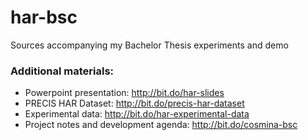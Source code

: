 # har-bsc
Sources accompanying my Bachelor Thesis experiments and demo


### Additional materials:
- Powerpoint presentation: http://bit.do/har-slides
- PRECIS HAR Dataset: http://bit.do/precis-har-dataset
- Experimental data: http://bit.do/har-experimental-data
- Project notes and development agenda: http://bit.do/cosmina-bsc 
